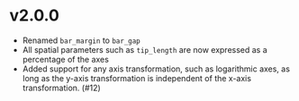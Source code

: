 # v2.0.0

* Renamed `bar_margin` to `bar_gap`
* All spatial parameters such as `tip_length` are now expressed as a percentage of the axes
* Added support for any axis transformation, such as logarithmic axes, as long as the y-axis transformation is
  independent of the x-axis transformation. (#12)